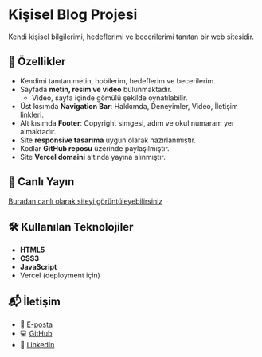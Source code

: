 # Kişisel Blog Projesi

Kendi kişisel bilgilerimi, hedeflerimi ve becerilerimi tanıtan bir web sitesidir.


## 📌 Özellikler
- Kendimi tanıtan metin, hobilerim, hedeflerim ve becerilerim.
- Sayfada **metin, resim ve video** bulunmaktadır.  
  - Video, sayfa içinde gömülü şekilde oynatılabilir.
- Üst kısımda **Navigation Bar**: Hakkımda, Deneyimler, Video, İletişim linkleri.
- Alt kısımda **Footer**: Copyright simgesi, adım ve okul numaram yer almaktadır.
- Site **responsive tasarıma** uygun olarak hazırlanmıştır.
- Kodlar **GitHub reposu** üzerinde paylaşılmıştır.
- Site **Vercel domaini** altında yayına alınmıştır.


## 🚀 Canlı Yayın
[Buradan canlı olarak siteyi görüntüleyebilirsiniz](https://personal-blog-eight-virid.vercel.app/)


## 🛠️ Kullanılan Teknolojiler
- **HTML5**
- **CSS3**
- **JavaScript**
- Vercel (deployment için)

## 📬 İletişim
- 📧 [E-posta](mailto:unalsener0488@gmail.com)  
- 💻 [GitHub](https://github.com/unalsener-dev)  
- 🔗 [LinkedIn](https://www.linkedin.com/in/%C3%BCnal-%C5%9Fener-7b12712ab/)
